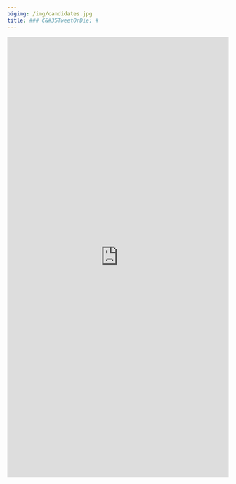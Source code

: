 ```yaml
---
bigimg: /img/candidates.jpg
title: ### C&#35TweetOrDie; #
---
```


<iframe id="Campaign" src="http://52.38.152.177:3838/Campaign/" style="border: none; width: 100%; height:1000px" frameborder="0"></iframe>
